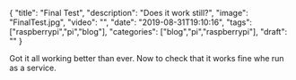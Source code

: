 
{
  "title": "Final Test",
  "description": "Does it work still?",
  "image": "FinalTest.jpg",
  "video": "",
  "date": "2019-08-31T19:10:16",
  "tags": ["raspberrypi","pi","blog"],
  "categories": ["blog","pi","raspberrypi"],
  "draft": ""
}


Got it all working better than ever.  Now to check that it works fine whe run as a service.
